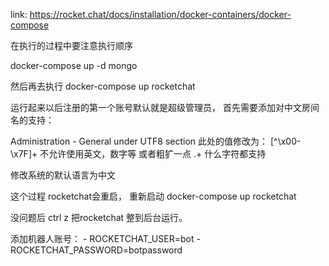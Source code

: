 link: https://rocket.chat/docs/installation/docker-containers/docker-compose

在执行的过程中要注意执行顺序

docker-compose up -d mongo

然后再去执行  docker-compose up rocketchat

运行起来以后注册的第一个账号默认就是超级管理员， 首先需要添加对中文房间名的支持：

Administration - General under UTF8 section  此处的值修改为： [^\x00-\x7F]+ 不允许使用英文，数字等 或者粗犷一点 .+ 什么字符都支持

修改系统的默认语言为中文

这个过程 rocketchat会重启， 重新启动 docker-compose up rocketchat

没问题后 ctrl z 把rocketchat 整到后台运行。

添加机器人账号： 
    - ROCKETCHAT_USER=bot
    - ROCKETCHAT_PASSWORD=botpassword